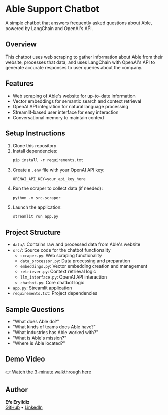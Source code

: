 # Able Support Chatbot

A simple chatbot that answers frequently asked questions about Able, powered by LangChain and OpenAI's API.

## Overview

This chatbot uses web scraping to gather information about Able from their website, processes that data, and uses LangChain with OpenAI's API to generate accurate responses to user queries about the company.

## Features

- Web scraping of Able's website for up-to-date information
- Vector embeddings for semantic search and context retrieval
- OpenAI API integration for natural language processing
- Streamlit-based user interface for easy interaction
- Conversational memory to maintain context

## Setup Instructions

1. Clone this repository
2. Install dependencies:
   ```
   pip install -r requirements.txt
   ```
3. Create a `.env` file with your OpenAI API key:
   ```
   OPENAI_API_KEY=your_api_key_here
   ```
4. Run the scraper to collect data (if needed):
   ```
   python -m src.scraper
   ```
5. Launch the application:
   ```
   streamlit run app.py
   ```

## Project Structure

- `data/`: Contains raw and processed data from Able's website
- `src/`: Source code for the chatbot functionality
  - `scraper.py`: Web scraping functionality
  - `data_processor.py`: Data processing and preparation
  - `embeddings.py`: Vector embedding creation and management
  - `retriever.py`: Context retrieval logic
  - `llm_interface.py`: OpenAI API interaction
  - `chatbot.py`: Core chatbot logic
- `app.py`: Streamlit application
- `requirements.txt`: Project dependencies

## Sample Questions

- "What does Able do?"
- "What kinds of teams does Able have?"
- "What industries has Able worked with?"
- "What is Able's mission?"
- "Where is Able located?"

## Demo Video

[👉 Watch the 3-minute walkthrough here](link)

## Author

**Efe Eryildiz**  
[GitHub](https://github.com/EfeEryildiz) • [LinkedIn](https://linkedin.com/in/efe-e-44962715b)

